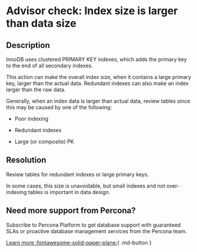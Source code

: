 # Advisor check: Index size is larger than data size

## Description

InnoDB uses clustered PRIMARY KEY indexes, which adds the primary key to the end of all secondary indexes.

This action can make the overall index size, when it contains a large primary key, larger than the actual data. Redundant indexes can also make an index larger than the raw data. 

Generally, when an index data is larger than actual data, review tables since this may be caused by one of the following:

* Poor indexing

* Redundant indexes

* Large (or composite) PK

## Resolution

Review tables for redundant indexes or large primary keys.

In some cases, this size is unavoidable, but small indexes and not over-indexing tables is important in data design.

## Need more support from Percona?

Subscribe to Percona Platform to get database support with guaranteed SLAs or proactive database management services from the Percona team.

[Learn more :fontawesome-solid-paper-plane:](https://per.co.na/subscribe){ .md-button }
